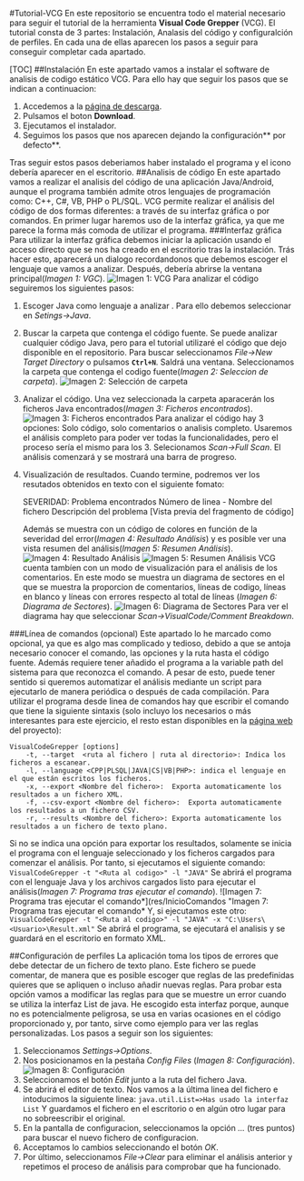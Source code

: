 #Tutorial-VCG
En este repositorio se encuentra todo el material necesario para seguir el tutorial de la herramienta **Visual Code Grepper** (VCG).
El tutorial consta de 3 partes: Instalación, Analasis del código y configuralción de perfiles. En cada una de ellas aparecen los pasos a seguir para conseguir completar cada apartado.

[TOC]
##Instalación
En este apartado vamos a instalar el software de analisis de codigo estático VCG. Para ello hay que seguir los pasos que se indican a continuacion:
1. Accedemos a la [página de descarga](https://sourceforge.net/projects/visualcodegrepp/ "VCG").
2. Pulsamos el boton **Download**.
3. Ejecutamos el instalador.
4. Seguimos los pasos que nos aparecen dejando la configuración** por defecto**.

Tras seguir estos pasos deberiamos haber instalado el programa y el icono debería aparecer en el escritorio.
##Analisis de código
En este apartado vamos a realizar el analisis del código de una aplicación Java/Android, aunque el programa también admite otros lenguajes de programación como: C++, C#, VB, PHP o PL/SQL.
VCG permite realizar el análisis del código de dos formas diferentes: a través de su interfaz gráfica o por comandos. En primer lugar haremos uso de la interfaz gráfica, ya que me parece la forma más comoda de utilizar el programa.
###Interfaz gráfica
Para utilizar la interfaz gráfica debemos iniciar la aplicación usando el acceso directo que se nos ha creado en el escritorio tras la instalación. Trás hacer esto, aparecerá un dialogo recordandonos que debemos escoger el lenguaje que vamos a analizar. Después, debería abrirse la ventana principal(*Imagen 1: VGC*).
![Imagen 1: VCG](res/VentanaVCG "Imagen 1: VCG")
Para analizar el código seguiremos los siguientes pasos:
1. Escoger Java como lenguaje a analizar .
Para ello debemos seleccionar en *Setings->Java*.
2. Buscar la carpeta que contenga el código fuente.
Se puede analizar cualquier código Java, pero para el tutorial utilizaré el código que dejo disponible en el repositorio.
Para buscar seleccionamos *File->New Target Directory*  o pulsamos **``Ctrl+N``**.
Saldrá una ventana. Seleccionamos la carpeta que contenga el codigo fuente(*Imagen 2: Seleccion de carpeta*).
![Imagen 2: Selección de carpeta](res/SeleccionarCarpeta "Imagen 2: Selección de carpeta")
3. Analizar el código.
Una vez seleccionada la carpeta aparacerán los ficheros Java encontrados(*Imagen 3: Ficheros encontrados*).
![Imagen 3: Ficheros encontrados](res/FicherosEncontrados "Imagen 3: Ficheros encontrados")
Para analizar el código hay 3 opciones: Solo código, solo comentarios o analisis completo. Usaremos el análisis completo para poder ver todas la funcionalidades, pero el proceso sería el mismo para los 3.
Selecionamos *Scan->Full Scan*.
El análisis comenzará y se mostrará una barra de progreso. 
4. Visualización de resultados. 
Cuando termine, podremos ver los resutados obtenidos en texto con el siguiente fomato:

	SEVERIDAD: Problema encontrados
Número de linea - Nombre del fichero
Descripción del problema
[Vista previa del fragmento de código]

	Además se muestra con un código de colores en función de la severidad del error(*Imagen 4: Resultado Análisis*) y es posible ver una vista resumen del análisis(*Imagen 5: Resumen Análisis*).
	![Imagen 4: Resultado Análisis](res/Resultado "Imagen 4: Resultado Análisis")
	![Imagen 5: Resumen Análisis](res/Resumen "Imagen 5: Resumen Análisis")
VCG cuenta tambíen con un modo de visualización para el análisis de los comentarios. En este modo se muestra un diagrama de sectores en el que se muestra la proporcion de comentarios, líneas de codigo, líneas en blanco y líneas con errores respecto al total de líneas (*Imagen 6: Diagrama de Sectores*).
![Imagen 6: Diagrama de Sectores](res/Sectores "Imagen 6: Diagrama de Sectores")
Para ver el diagrama hay que seleccionar *Scan->VisualCode/Comment Breakdown*.

###Línea de comandos (opcional)
Este apartado lo he marcado como opcional, ya que es algo mas complicado y tedioso, debido a que se antoja necesario conocer el comando, las opciones y la ruta hasta el código fuente. Además requiere tener añadido el programa a la variable path del sistema para que reconozca el comando. A pesar de esto, puede tener sentido si queremos automatizar el análisis mediante un script para ejecutarlo de manera periódica o después de cada compilación.
Para utilizar el programa desde linea de comandos hay que escribir el comando que tiene la siguiente sintaxis (solo incluyo los necesarios o más interesantes para este ejercicio, el resto estan disponibles en la [página web](https://github.com/nccgroup/VCG) del proyecto):
```
VisualCodeGrepper [options]
	-t, --target  <ruta al fichero | ruta al directorio>: Indica los ficheros a escanear.
	-l, --language <CPP|PLSQL|JAVA|CS|VB|PHP>: indica el lenguaje en el que están escritos los ficheros.
	-x, --export <Nombre del fichero>:	Exporta automaticamente los resultados a un fichero XML.
	-f, --csv-export <Nombre del fichero>:	Exporta automaticamente los resultados a un fichero CSV.
	-r, --results <Nombre del fichero>:	Exporta automaticamente los resultados a un fichero de texto plano.

```
Si no se indica una opción para exportar los resultados, solamente se inicia el programa con el lenguaje seleccionado y los ficheros cargados para comenzar el análisis.
Por tanto, si ejecutamos el siguiente comando:
``VisualCodeGrepper -t "<Ruta al codigo>" -l "JAVA"``
Se abrirá el programa con el lenguaje Java y los archivos cargados listo para ejecutar el análisis(*Imagen 7: Programa tras ejecutar el comando*).
![Imagen 7: Programa tras ejecutar el comando*](res/InicioComandos "Imagen 7: Programa tras ejecutar el comando*
Y, si ejecutamos este otro:
``VisualCodeGrepper -t "<Ruta al codigo>" -l "JAVA" -x "C:\Users\<Usuario>\Result.xml"``
Se abrirá el programa, se ejecutará el analisis y se guardará en el escritorio en formato XML.

##Configuración de perfiles
La aplicación toma los tipos de errores que debe detectar de un fichero de texto plano. Este fichero se puede comentar, de manera que es posible escoger que reglas de las predefinidas quieres que se apliquen o incluso añadir nuevas reglas.
Para probar esta opción vamos a modificar las reglas para que se muestre un error cuando se utiliza la interfaz List de java. He escogido esta interfaz porque, aunque no es potencialmente peligrosa, se usa en varias ocasiones en el código proporcionado y, por tanto, sirve como ejemplo para ver las reglas personalizadas.
Los pasos a seguir son los siguientes:

1. Seleccionamos *Settings->Options*.
2. Nos posicionamos en la pestaña *Config Files* (*Imagen 8: Configuración*).
![Imagen 8: Configuración](res/Configuracion "Imagen 8: Configuración")
3. Seleccionamos el botón *Edit*  junto a la ruta del fichero Java.
4. Se abrirá el editor de texto. Nos vamos a la última linea del fichero e intoducimos la siguiente linea:
``java.util.List=>Has usado la interfaz List``
Y guardamos el fichero en el escritorio o en algún otro lugar para no sobreescribir el original.
5. En la pantalla de configuracion, seleccionamos la opción *...* (tres puntos)
para buscar el nuevo fichero de configuracion.
6. Acceptamos lo cambios seleccionando el botón *OK*.
7. Por último, seleccionamos *File->Clear* para eliminar el análisis anterior y repetimos el proceso de análisis para comprobar que ha funcionado.